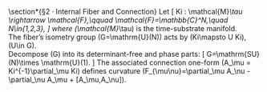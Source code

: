 \section*{§2 · Internal Fiber and Connection}
Let
\[
Ki : \mathcal{M}_\tau \rightarrow \mathcal{F},\qquad 
\mathcal{F}=\mathbb{C}^N,\quad N\in\{1,2,3\},
\]
where \(\mathcal{M}_\tau\) is the time-substrate manifold.  
The fiber’s isometry group \(G=\mathrm{U}(N)\) acts by \(Ki\mapsto U Ki\), \(U\in G\).  
Decompose \(G\) into its determinant-free and phase parts:
\[
G=\mathrm{SU}(N)\times \mathrm{U}(1).
\]
The associated connection one-form \(A_\mu = Ki^{-1}\partial_\mu Ki\) defines curvature
\(F_{\mu\nu}=\partial_\mu A_\nu - \partial_\nu A_\mu + [A_\mu,A_\nu]\).